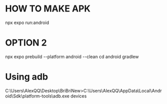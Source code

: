 # HOW TO MAKE APK

npx expo run:android

# OPTION 2

npx expo prebuild --platform android --clean
cd android
gradlew 

# Using adb

C:\Users\AlexQQ\Desktop\BriBriNew>C:\Users\AlexQQ\AppData\Local\Android\Sdk\platform-tools\adb.exe devices
